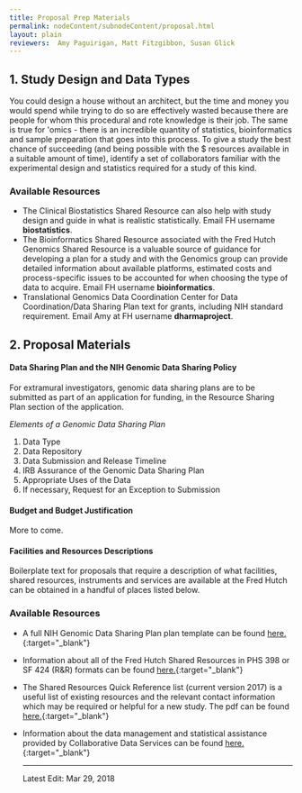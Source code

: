 ```yaml
---
title: Proposal Prep Materials
permalink: nodeContent/subnodeContent/proposal.html
layout: plain
reviewers:  Amy Paguirigan, Matt Fitzgibbon, Susan Glick
---
```

## 1.  Study Design and Data Types
You could design a house without an architect, but the time and money you would spend while trying to do so are effectively wasted because there are people for whom this procedural and rote knowledge is their job.  The same is true for 'omics - there is an incredible quantity of statistics, bioinformatics and sample preparation that goes into this process. To give a study the best chance of succeeding (and being possible with the $ resources available in a suitable amount of time), identify a set of collaborators familiar with the experimental design and statistics required for a study of this kind.  

### Available Resources
- The Clinical Biostatistics Shared Resource can also help with study design and guide in what is realistic statistically.  Email FH username **biostatistics**.
- The Bioinformatics Shared Resource associated with the Fred Hutch Genomics Shared Resource is a valuable source of guidance for developing a plan for a study and with the Genomics group can provide detailed information about available platforms, estimated costs and process-specific issues to be accounted for when choosing the type of data to acquire. Email FH username **bioinformatics**.
- Translational Genomics Data Coordination Center for Data Coordination/Data Sharing Plan text for grants, including NIH standard requirement.  Email Amy at FH username **dharmaproject**.

## 2. Proposal Materials

#### Data Sharing Plan and the NIH Genomic Data Sharing Policy
For extramural investigators, genomic data sharing plans are to be submitted as part of an application for funding, in the Resource Sharing Plan section of the application.

*Elements of a Genomic Data Sharing Plan*
  1.	Data Type
  2.	Data Repository
  3.	Data Submission and Release Timeline
  4.	IRB Assurance of the Genomic Data Sharing Plan
  5.	Appropriate Uses of the Data
  6.	If necessary, Request for an Exception to Submission

#### Budget and Budget Justification
More to come.

#### Facilities and Resources Descriptions
Boilerplate text for proposals that require a description of what facilities, shared resources, instruments and services are available at the Fred Hutch can be obtained in a handful of places listed below.  

### Available Resources
  - A full NIH Genomic Data Sharing Plan plan template can be found [here.](https://osp.od.nih.gov/wp-content/uploads/NIH_Guidance_Developing-GDS_Plans.pdf){:target="_blank"}<!--_-->
  - Information about all of the Fred Hutch Shared Resources in PHS 398 or SF 424 (R&R) formats can be found [here.](https://sharedresources.fredhutch.org/grant-writers){:target="_blank"}<!--_-->
  - The Shared Resources Quick Reference list (current version 2017) is a useful list of existing resources and the relevant contact information which may be required or helpful for a new study.  The pdf can be found [here.](https://sharedresources.fredhutch.org/sites/default/files/sr_quick_reference2017.pdf){:target="_blank"}<!--_-->
  - Information about the data management and statistical assistance provided by Collaborative Data Services can be found [here.](http://research.fhcrc.org/cds/en.html){:target="_blank"}<!--_-->


    ---

    Latest Edit: Mar 29, 2018

